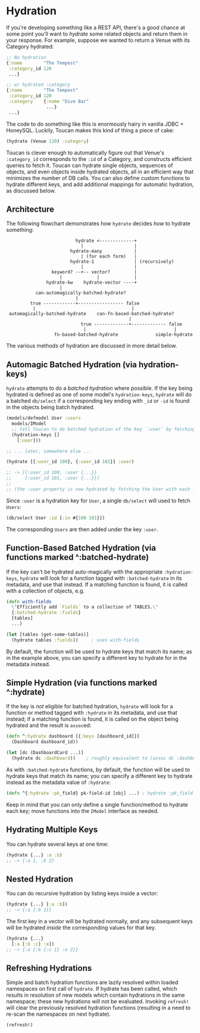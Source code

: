 # Hydration

If you're developing something like a REST API, there's a good chance at some point you'll want to *hydrate* some related objects
and return them in your response. For example, suppose we wanted to return a Venue with its Category hydrated:

```clojure
;; No hydration
{:name        "The Tempest"
 :category_id 120
 ...}

;; w/ hydrated :category
{:name        "The Tempest"
 :category_id 120
 :category    {:name "Dive Bar"
               ...}
 ...}
```

The code to do something like this is enormously hairy in vanilla JDBC + HoneySQL. Luckily, Toucan makes this kind of thing a piece
of cake:

```clojure
(hydrate (Venue 120) :category)
```

Toucan is clever enough to automatically figure out that Venue's `:category_id` corresponds to the `:id` of a Category, and constructs efficient queries
to fetch it. Toucan can hydrate single objects, sequences of objects, and even objects inside hydrated objects, all in an efficient way that minimizes
the number of DB calls. You can also define custom functions to hydrate different keys, and add additional mappings for automatic hydration, as
discussed below.

## Architecture

The following flowchart demonstrates how `hydrate` decides *how* to hydrate something:

```
                          hydrate <-------------+
                            |                   |
                        hydrate-many            |
                            | (for each form)   |
                        hydrate-1               | (recursively)
                            |                   |
                 keyword? --+-- vector?         |
                    |             |             |
               hydrate-kw    hydrate-vector ----+
                    |
           can-automagically-batched-hydrate?
                          |
         true ------------+----------------- false
          |                                    |
 automagically-batched-hydrate    can-fn-based-batched-hydrate?
                                              |
                            true -------------+------------- false
                             |                                 |
                  fn-based-batched-hydrate              simple-hydrate
```

The various methods of hydration are discussed in more detail below.


## Automagic Batched Hydration (via hydration-keys)

`hydrate` attempts to do a *batched hydration* where possible.
If the key being hydrated is defined as one of some model's `hydration-keys`,
`hydrate` will do a batched `db/select` if a corresponding key ending with `_id` or `-id`
is found in the objects being batch hydrated.

```clojure
(models/defmodel User :users
  models/IModel
  ;; tell Toucan to do batched hydration of the key `:user` by fetching instances of User with given `:id`s
  (hydration-keys []
    [:user]))

;; ... later, somewhere else ...

(hydrate [{:user_id 100}, {:user_id 101}] :user)

;; -> [{:user_id 100, :user {...}}
;;     {:user_id 101, :user {...}}]
;;
;; (the :user property is now hydrated by fetching the User with each :user_id)
```

Since `:user` is a hydration key for `User`, a single `db/select` will used to
fetch `Users`:

```clojure
(db/select User :id [:in #{100 101}])
```

The corresponding `Users` are then added under the key `:user`.


## Function-Based Batched Hydration (via functions marked ^:batched-hydrate)

If the key can't be hydrated auto-magically with the appropriate `:hydration-keys`,
`hydrate` will look for a function tagged with `:batched-hydrate` in its metadata, and
use that instead. If a matching function is found, it is called with a collection of objects,
e.g.

```clojure
(defn with-fields
  \"Efficiently add `Fields` to a collection of TABLES.\"
  {:batched-hydrate :fields}
  [tables]
  ...)

(let [tables (get-some-tables)]
  (hydrate tables :fields))     ; uses with-fields
```

By default, the function will be used to hydrate keys that match its name; as in the example above,
you can specify a different key to hydrate for in the metadata instead.


## Simple Hydration (via functions marked ^:hydrate)

If the key is *not* eligible for batched hydration, `hydrate` will look for a function or method
tagged with `:hydrate` in its metadata, and use that instead; if a matching function
is found, it is called on the object being hydrated and the result is `assoc`ed:

```clojure
(defn ^:hydrate dashboard [{:keys [dashboard_id]}]
  (Dashboard dashboard_id))

(let [dc (DashboardCard ...)]
  (hydrate dc :dashboard))    ; roughly equivalent to (assoc dc :dashboard (dashboard dc))
```

As with `:batched-hydrate` functions, by default, the function will be used to hydrate keys that
match its name; you can specify a different key to hydrate instead as the metadata value of `:hydrate`:

```clojure
(defn ^{:hydrate :pk_field} pk-field-id [obj] ...) ; hydrate :pk_field with pk-field-id
```

Keep in mind that you can only define a single function/method to hydrate each key; move functions into the
`IModel` interface as needed.


## Hydrating Multiple Keys

You can hydrate several keys at one time:

```clojure
(hydrate {...} :a :b)
;; -> {:a 1, :b 2}
```

## Nested Hydration

You can do recursive hydration by listing keys inside a vector:

```clojure
(hydrate {...} [:a :b])
;; -> {:a {:b 1}}
```

The first key in a vector will be hydrated normally, and any subsequent keys
will be hydrated *inside* the corresponding values for that key.

```clojure
(hydrate {...}
  [:a [:b :c] :e])
;; -> {:a {:b {:c 1} :e 2}}
```

## Refreshing Hydrations

Simple and batch hydration functions are lazily resolved within loaded namespaces on first call of `hydrate`. If hydrate
has been called, which results in resolution of new models which contain hydrations in the same namespace; these new
hydrations will not be evaluated. Invoking `refresh!` will clear the previously resolved hydration functions (resulting
in a need to re-scan the namespaces on next hydrate).

```clojure
(refresh!)
```
